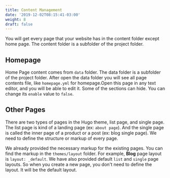 ```yaml
---
title: Content Management
date: '2019-12-02T08:15:41-03:00'
weight: 8
draft: false
---
```



You will get every page that your website has in the content folder except home page. The content folder is a subfolder of the project folder.

## Homepage

Home Page content comes from `data` folder. The data folder is a subfolder of the project folder. After open the data folder you will see all page contents file, like `homepage.yml` for homepage.Open this page in any text editor, and you will be able to edit it. Some of the sections can hide. You can change its `enable` value to `false`.

## Other Pages

There are two types of pages in the Hugo theme, list page, and single page. The list page is kind of a landing page (ex: `about page`). And the single page is called the inner page of a product or a post (ex: blog single page). We need to define the structure or markup of every page.

We already provided the necessary markup for the existing pages. You can find the markup in the `themes/layout` folder. For example, **Blog** page layout is `layout: _default`. We have also provided default `list` and `single` page layouts. So when you create a new page, you don't need to define the layout. It will be the default layout.
